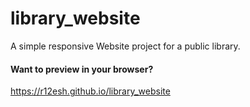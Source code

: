 # library_website
A simple responsive Website project for a public library.

#### Want to preview in your browser?
https://r12esh.github.io/library_website
